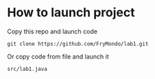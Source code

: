 # How to launch project
Copy this repo and launch code
```
git clone https://github.com/FryMondo/lab1.git
```
Or copy code from file and launch it
```
src/lab1.java
```
